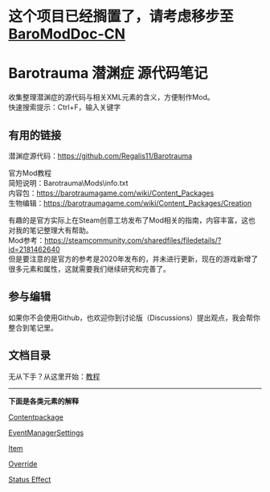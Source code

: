 # 这个项目已经搁置了，请考虑移步至[BaroModDoc-CN](https://github.com/DKAMX/BaroModDoc-CN)
# Barotrauma 潜渊症 源代码笔记
收集整理潜渊症的源代码与相关XML元素的含义，方便制作Mod。  
快速搜索提示：Ctrl+F，输入关键字

## 有用的链接
潜渊症源代码：https://github.com/Regalis11/Barotrauma  

官方Mod教程  
简短说明：Barotrauma\Mods\info.txt  
内容包：https://barotraumagame.com/wiki/Content_Packages  
生物编辑：https://barotraumagame.com/wiki/Content_Packages/Creation    

有趣的是官方实际上在Steam创意工坊发布了Mod相关的指南，内容丰富，这也对我的笔记整理大有帮助。  
Mod参考：https://steamcommunity.com/sharedfiles/filedetails/?id=2181462640  
但是要注意的是官方的参考是2020年发布的，并未进行更新，现在的游戏新增了很多元素和属性，这就需要我们继续研究和完善了。

## 参与编辑
如果你不会使用Github，也欢迎你到讨论版（Discussions）提出观点，我会帮你整合到笔记里。  

## 文档目录  
无从下手？从这里开始：[教程](NoteTutorial.md)

---

**下面是各类元素的解释**  

[Contentpackage](Contentpackage.md)  

[EventManagerSettings](EventManagerSettings.md)  

[Item](Item.md)  

[Override](Override.md)  

[Status Effect](Status%20Effect.md)  
